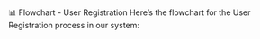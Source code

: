 📊 Flowchart - User Registration
Here’s the flowchart for the User Registration process in our system:

